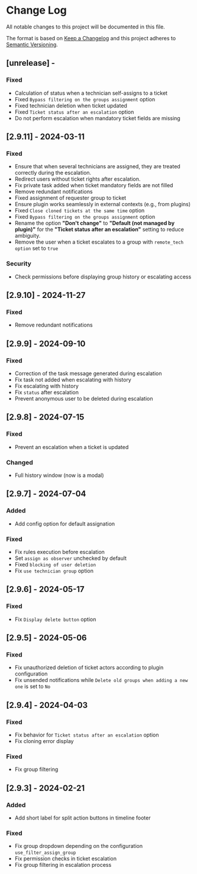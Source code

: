 # Change Log

All notable changes to this project will be documented in this file.

The format is based on [Keep a Changelog](http://keepachangelog.com/)
and this project adheres to [Semantic Versioning](http://semver.org/).

## [unrelease] -

### Fixed

- Calculation of status when a technician self-assigns to a ticket
- Fixed `Bypass filtering on the groups assignment` option
- Fixed technician deletion when ticket updated
- Fixed `Ticket status after an escalation` option
- Do not perform escalation when mandatory ticket fields are missing

## [2.9.11] - 2024-03-11

### Fixed

- Ensure that when several technicians are assigned, they are treated correctly during the escalation.
- Redirect users without ticket rights after escalation.
- Fix private task added when ticket mandatory fields are not filled
- Remove redundant notifications
- Fixed assignment of requester group to ticket
- Ensure plugin works seamlessly in external contexts (e.g., from plugins)
- Fixed `Close cloned tickets at the same time` option
- Fixed `Bypass filtering on the groups assignment` option
- Rename the option **"Don't change"** to **"Default (not managed by plugin)"** for the **"Ticket status after an escalation"** setting to reduce ambiguity.
- Remove the user when a ticket escalates to a group with `remote_tech option` set to `true`

### Security

- Check permissions before displaying group history or escalating access

## [2.9.10] - 2024-11-27

### Fixed

- Remove redundant notifications

## [2.9.9] - 2024-09-10

### Fixed

- Correction of the task message generated during escalation
- Fix task not added when escalating with history
- Fix escalating with history
- Fix ```status``` after escalation
- Prevent anonymous user to be deleted during escalation

## [2.9.8] - 2024-07-15

### Fixed

- Prevent an escalation when a ticket is updated

### Changed

- Full history window (now is a modal)

## [2.9.7] - 2024-07-04

### Added

- Add config option for default assignation

### Fixed

- Fix rules execution before escalation
- Set ```assign as observer``` unchecked by default
- Fixed ```blocking of user deletion```
- Fix ```use technician group``` option

## [2.9.6] - 2024-05-17

### Fixed

- Fix ```Display delete button``` option

## [2.9.5] - 2024-05-06

### Fixed

- Fix unauthorized deletion of ticket actors according to plugin configuration
- Fix unsended notifications while `Delete old groups when adding a new one` is set to `No`

## [2.9.4] - 2024-04-03

### Fixed

- Fix behavior for `Ticket status after an escalation` option
- Fix cloning error display

### Fixed
- Fix group filtering


## [2.9.3] - 2024-02-21

### Added

- Add short label for split action buttons in timeline footer

### Fixed

- Fix group dropdown depending on the configuration ```use_filter_assign_group```
- Fix permission checks in ticket escalation
- Fix group filtering in escalation process
